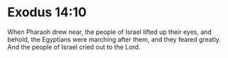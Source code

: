 # Exodus 14:10

When Pharaoh drew near, the people of Israel lifted up their eyes, and behold, the Egyptians were marching after them, and they feared greatly. And the people of Israel cried out to the Lord.
